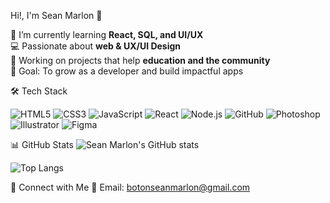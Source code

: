  Hi!, I'm Sean Marlon 👋

🌱 I’m currently learning **React, SQL, and  UI/UX**  
💻 Passionate about **web & UX/UI Design**  
📱 Working on projects that help **education and the community**  
🎯 Goal: To grow as a developer and build impactful apps  


🛠️ Tech Stack

![HTML5](https://img.shields.io/badge/-HTML5-E34F26?logo=html5&logoColor=fff&style=flat)
![CSS3](https://img.shields.io/badge/-CSS3-1572B6?logo=css3&logoColor=fff&style=flat)
![JavaScript](https://img.shields.io/badge/-JavaScript-F7DF1E?logo=javascript&logoColor=000&style=flat)
![React](https://img.shields.io/badge/-React-61DAFB?logo=react&logoColor=000&style=flat)
![Node.js](https://img.shields.io/badge/-Node.js-339933?logo=node.js&logoColor=fff&style=flat)
![GitHub](https://img.shields.io/badge/-GitHub-181717?logo=github&logoColor=fff&style=flat)
![Photoshop](https://img.shields.io/badge/-Photoshop-31A8FF?logo=adobe-photoshop&logoColor=fff)
![Illustrator](https://img.shields.io/badge/-Illustrator-FF9A00?logo=adobe-illustrator&logoColor=fff)
![Figma](https://img.shields.io/badge/-Figma-F24E1E?logo=figma&logoColor=fff)


📊 GitHub Stats
![Sean Marlon's GitHub stats](https://github-readme-stats.vercel.app/api?username=seanmarlon903&show_icons=true&theme=tokyonight)

![Top Langs](https://github-readme-stats.vercel.app/api/top-langs/?username=seanmarlon903&layout=compact&theme=tokyonight)


🔗 Connect with Me
📧 Email: botonseanmarlon@gmail.com
